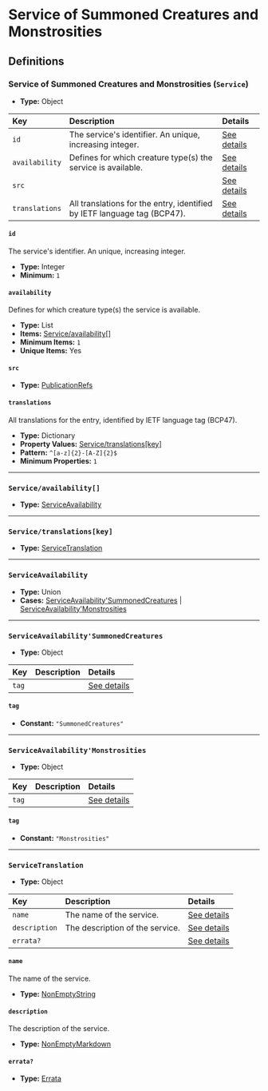 # Service of Summoned Creatures and Monstrosities

## Definitions

### <a name="Service"></a> Service of Summoned Creatures and Monstrosities (`Service`)

- **Type:** Object

Key | Description | Details
:-- | :-- | :--
`id` | The service's identifier. An unique, increasing integer. | <a href="#Service/id">See details</a>
`availability` | Defines for which creature type(s) the service is available. | <a href="#Service/availability">See details</a>
`src` |  | <a href="#Service/src">See details</a>
`translations` | All translations for the entry, identified by IETF language tag (BCP47). | <a href="#Service/translations">See details</a>

#### <a name="Service/id"></a> `id`

The service's identifier. An unique, increasing integer.

- **Type:** Integer
- **Minimum:** `1`

#### <a name="Service/availability"></a> `availability`

Defines for which creature type(s) the service is available.

- **Type:** List
- **Items:** <a href="#Service/availability[]">Service/availability[]</a>
- **Minimum Items:** `1`
- **Unique Items:** Yes

#### <a name="Service/src"></a> `src`

- **Type:** <a href="./source/_PublicationRef.md#PublicationRefs">PublicationRefs</a>

#### <a name="Service/translations"></a> `translations`

All translations for the entry, identified by IETF language tag (BCP47).

- **Type:** Dictionary
- **Property Values:** <a href="#Service/translations[key]">Service/translations[key]</a>
- **Pattern:** `^[a-z]{2}-[A-Z]{2}$`
- **Minimum Properties:** `1`

---

### <a name="Service/availability[]"></a> `Service/availability[]`

- **Type:** <a href="#ServiceAvailability">ServiceAvailability</a>

---

### <a name="Service/translations[key]"></a> `Service/translations[key]`

- **Type:** <a href="#ServiceTranslation">ServiceTranslation</a>

---

### <a name="ServiceAvailability"></a> `ServiceAvailability`

- **Type:** Union
- **Cases:** <a href="#ServiceAvailability'SummonedCreatures">ServiceAvailability'SummonedCreatures</a> | <a href="#ServiceAvailability'Monstrosities">ServiceAvailability'Monstrosities</a>

---

### <a name="ServiceAvailability'SummonedCreatures"></a> `ServiceAvailability'SummonedCreatures`

- **Type:** Object

Key | Description | Details
:-- | :-- | :--
`tag` |  | <a href="#ServiceAvailability'SummonedCreatures/tag">See details</a>

#### <a name="ServiceAvailability'SummonedCreatures/tag"></a> `tag`

- **Constant:** `"SummonedCreatures"`

---

### <a name="ServiceAvailability'Monstrosities"></a> `ServiceAvailability'Monstrosities`

- **Type:** Object

Key | Description | Details
:-- | :-- | :--
`tag` |  | <a href="#ServiceAvailability'Monstrosities/tag">See details</a>

#### <a name="ServiceAvailability'Monstrosities/tag"></a> `tag`

- **Constant:** `"Monstrosities"`

---

### <a name="ServiceTranslation"></a> `ServiceTranslation`

- **Type:** Object

Key | Description | Details
:-- | :-- | :--
`name` | The name of the service. | <a href="#ServiceTranslation/name">See details</a>
`description` | The description of the service. | <a href="#ServiceTranslation/description">See details</a>
`errata?` |  | <a href="#ServiceTranslation/errata">See details</a>

#### <a name="ServiceTranslation/name"></a> `name`

The name of the service.

- **Type:** <a href="./_NonEmptyString.md#NonEmptyString">NonEmptyString</a>

#### <a name="ServiceTranslation/description"></a> `description`

The description of the service.

- **Type:** <a href="./_NonEmptyString.md#NonEmptyMarkdown">NonEmptyMarkdown</a>

#### <a name="ServiceTranslation/errata"></a> `errata?`

- **Type:** <a href="./source/_Erratum.md#Errata">Errata</a>
